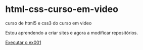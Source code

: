 # html-css-curso-em-video
 curso de html5 e css3 do curso em video

Estou aprendendo a criar sites e agora a modificar repositórios.

<a href="https://joaopedrobouhid.github.io./html-css-curso-em-video/exercicios/ex001/index.html">Executar o ex001</a>